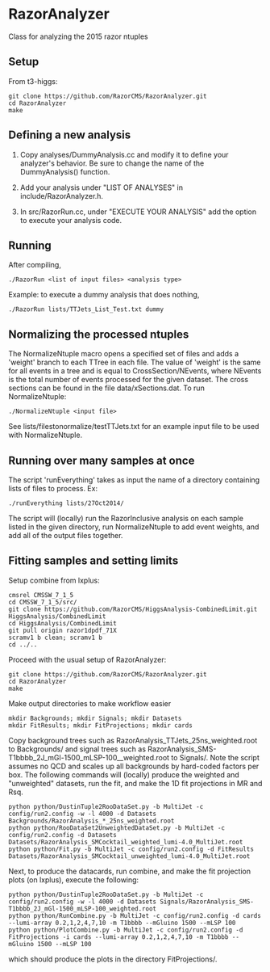 RazorAnalyzer
=============

Class for analyzing the 2015 razor ntuples

Setup
-------------
From t3-higgs:

    git clone https://github.com/RazorCMS/RazorAnalyzer.git
    cd RazorAnalyzer
    make
  
Defining a new analysis
-------------
1) Copy analyses/DummyAnalysis.cc and modify it to define your analyzer's behavior.  Be sure to change the name of the DummyAnalysis() function.

2) Add your analysis under "LIST OF ANALYSES" in include/RazorAnalyzer.h.

3) In src/RazorRun.cc, under "EXECUTE YOUR ANALYSIS" add the option to execute your analysis code.

Running
------------
After compiling, 

    ./RazorRun <list of input files> <analysis type>
  
Example: to execute a dummy analysis that does nothing,

    ./RazorRun lists/TTJets_List_Test.txt dummy

Normalizing the processed ntuples
------------
The NormalizeNtuple macro opens a specified set of files and adds a 'weight' branch to each TTree in each file.  The value of 'weight' is the same for all events in a tree and is equal to CrossSection/NEvents, where NEvents is the total number of events processed for the given dataset.  The cross sections can be found in the file data/xSections.dat.  To run NormalizeNtuple:

    ./NormalizeNtuple <input file>

See lists/filestonormalize/testTTJets.txt for an example input file to be used with NormalizeNtuple.

Running over many samples at once
-----------
The script 'runEverything' takes as input the name of a directory containing lists of files to process.  Ex:

    ./runEverything lists/27Oct2014/

The script will (locally) run the RazorInclusive analysis on each sample listed in the given directory, run NormalizeNtuple to add event weights, and add all of the output files together.

Fitting samples and setting limits
-----------
Setup combine from lxplus:

    cmsrel CMSSW_7_1_5
    cd CMSSW_7_1_5/src/
    git clone https://github.com/RazorCMS/HiggsAnalysis-CombinedLimit.git HiggsAnalysis/CombinedLimit
    cd HiggsAnalysis/CombinedLimit
    git pull origin razor1dpdf_71X
    scramv1 b clean; scramv1 b
    cd ../..

Proceed with the usual setup of RazorAnalyzer:

    git clone https://github.com/RazorCMS/RazorAnalyzer.git
    cd RazorAnalyzer
    make
  
Make output directories to make workflow easier 

    mkdir Backgrounds; mkdir Signals; mkdir Datasets
    mkdir FitResults; mkdir FitProjections; mkdir cards

Copy background trees such as RazorAnalysis\_TTJets\_25ns\_weighted.root to Backgrounds/ and signal
trees such as RazorAnalysis\_SMS-T1bbbb\_2J_mGl-1500\_mLSP-100\_\_weighted.root
to Signals/. Note the script assumes no QCD and scales up all backgrounds
by hard-coded factors per box. The following commands will (locally)
produce the weighted and "unweighted" datasets, run the fit, and make the 1D fit projections in MR and Rsq. 

    python python/DustinTuple2RooDataSet.py -b MultiJet -c config/run2.config -w -l 4000 -d Datasets Backgrounds/RazorAnalysis_*_25ns_weighted.root
    python python/RooDataSet2UnweightedDataSet.py -b MultiJet -c config/run2.config -d Datasets Datasets/RazorAnalysis_SMCocktail_weighted_lumi-4.0_MultiJet.root
    python python/Fit.py -b MultiJet -c config/run2.config -d FitResults Datasets/RazorAnalysis_SMCocktail_unweighted_lumi-4.0_MultiJet.root
	
Next, to produce the datacards, run combine, and make the fit
projection plots (on lxplus), execute the following:

    python python/DustinTuple2RooDataSet.py -b MultiJet -c config/run2.config -w -l 4000 -d Datasets Signals/RazorAnalysis_SMS-T1bbbb_2J_mGl-1500_mLSP-100_weighted.root 
    python python/RunCombine.py -b MultiJet -c config/run2.config -d cards --lumi-array 0.2,1,2,4,7,10 -m T1bbbb --mGluino 1500 --mLSP 100
    python python/PlotCombine.py -b MultiJet -c config/run2.config -d FitProjections -i cards --lumi-array 0.2,1,2,4,7,10 -m T1bbbb --mGluino 1500 --mLSP 100 
	
which should produce the plots in the directory FitProjections/.
